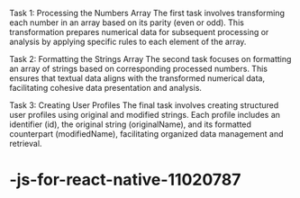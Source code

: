 Task 1: Processing the Numbers Array
The first task involves transforming each number in an array based on its parity (even or odd). This transformation prepares numerical data for subsequent processing or analysis by applying specific rules to each element of the array.

Task 2: Formatting the Strings Array
The second task focuses on formatting an array of strings based on corresponding processed numbers. This ensures that textual data aligns with the transformed numerical data, facilitating cohesive data presentation and analysis.

Task 3: Creating User Profiles
The final task involves creating structured user profiles using original and modified strings. Each profile includes an identifier (id), the original string (originalName), and its formatted counterpart (modifiedName), facilitating organized data management and retrieval.
# -js-for-react-native-11020787

